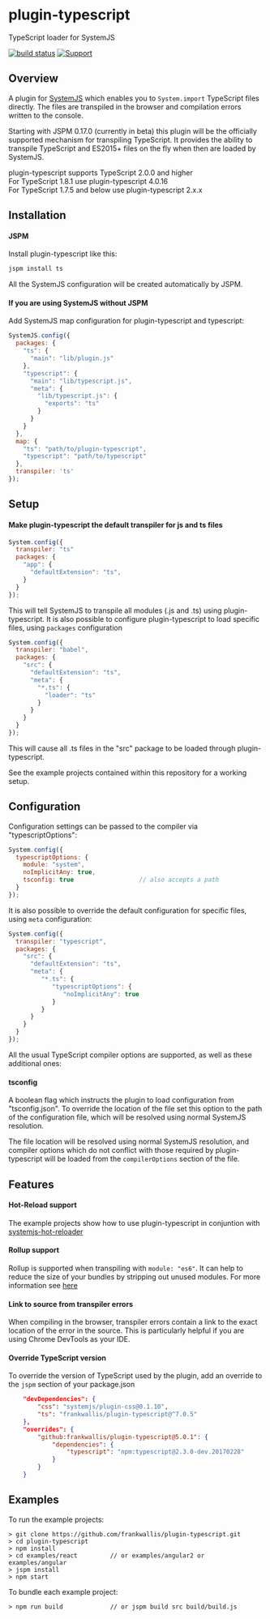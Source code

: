 plugin-typescript
============================
TypeScript loader for SystemJS

[![build status](https://secure.travis-ci.org/frankwallis/plugin-typescript.png?branch=master)](http://travis-ci.org/frankwallis/plugin-typescript)
[![Support](https://supporterhq.com/api/b/6nfr47qjvmqc3inntlc9em5az/plugin-typescript)](https://supporterhq.com/support/6nfr47qjvmqc3inntlc9em5az/plugin-typescript)

## Overview ##

A plugin for [SystemJS](https://github.com/systemjs/systemjs) which enables you to ```System.import``` TypeScript files directly. The files are transpiled in the browser and compilation errors written to the console.

Starting with JSPM 0.17.0 (currently in beta) this plugin will be the officially supported mechanism for transpiling TypeScript. It provides the ability to transpile TypeScript and ES2015+ files on the fly when then are loaded by SystemJS.

plugin-typescript supports TypeScript 2.0.0 and higher  
For TypeScript 1.8.1 use plugin-typescript 4.0.16  
For TypeScript 1.7.5 and below use plugin-typescript 2.x.x  

## Installation ##

#### JSPM ####

Install plugin-typescript like this:

```sh
jspm install ts
```

All the SystemJS configuration will be created automatically by JSPM.

#### If you are using SystemJS without JSPM ####

Add SystemJS map configuration for plugin-typescript and typescript:

```js
SystemJS.config({
  packages: {
    "ts": {
      "main": "lib/plugin.js"
    },
    "typescript": {
      "main": "lib/typescript.js",
      "meta": {
        "lib/typescript.js": {
          "exports": "ts"
        }
      }
    }
  },
  map: {
    "ts": "path/to/plugin-typescript",
    "typescript": "path/to/typescript"
  },
  transpiler: 'ts'
});
```

## Setup ##

#### Make plugin-typescript the default transpiler for js and ts files ####

```js
System.config({
  transpiler: "ts"
  packages: {
    "app": {
      "defaultExtension": "ts",
    }
  }
});
```

This will tell SystemJS to transpile all modules (.js and .ts) using plugin-typescript. It is also possible to configure plugin-typescript to load specific files, using ```packages``` configuration

```js
System.config({
  transpiler: "babel",
  packages: {
    "src": {
      "defaultExtension": "ts",
      "meta": {
        "*.ts": {
          "loader": "ts"
        }
      }
    }
  }
});
```

This will cause all .ts files in the "src" package to be loaded through plugin-typescript.

See the example projects contained within this repository for a working setup.

## Configuration ##

Configuration settings can be passed to the compiler via "typescriptOptions":

```js
System.config({
  typescriptOptions: {
    module: "system",
    noImplicitAny: true,
    tsconfig: true                  // also accepts a path
  }
});
```

It is also possible to override the default configuration for specific files, using ```meta``` configuration:

```js
System.config({
  transpiler: "typescript",
  packages: {
    "src": {
      "defaultExtension": "ts",
      "meta": {
         "*.ts": {
            "typescriptOptions": {
               "noImplicitAny": true
            }
         }
      }
    }
  }
});
```

All the usual TypeScript compiler options are supported, as well as these additional ones:

#### tsconfig ####

A boolean flag which instructs the plugin to load configuration from "tsconfig.json". To override the location of the file set this option to the path of the configuration file, which will be resolved using normal SystemJS resolution.

The file location will be resolved using normal SystemJS resolution, and compiler options which do not conflict with those required by plugin-typescript will be loaded from the ```compilerOptions``` section of the file.

## Features ##

#### Hot-Reload support ####

The example projects show how to use plugin-typescript in conjuntion with [systemjs-hot-reloader](https://github.com/capaj/systemjs-hot-reloader)

#### Rollup support ####

Rollup is supported when transpiling with ```module: "es6"```. It can help to reduce the size of your bundles by stripping out unused modules. For more information see [here](https://github.com/rollup/rollup)

#### Link to source from transpiler errors ####

When compiling in the browser, transpiler errors contain a link to the exact location of the error in the source. This is particularly helpful if you are using Chrome DevTools as your IDE.

#### Override TypeScript version ####

To override the version of TypeScript used by the plugin, add an override to the ```jspm``` section of your package.json

```json
	"devDependencies": {
		"css": "systemjs/plugin-css@0.1.10",
		"ts": "frankwallis/plugin-typescript@^7.0.5"
	},
	"overrides": {
		"github:frankwallis/plugin-typescript@5.0.1": {
	 		"dependencies": {
	    		"typescript": "npm:typescript@2.3.0-dev.20170228"
	  		}
		}
	}
```

## Examples ##

To run the example projects:
```
> git clone https://github.com/frankwallis/plugin-typescript.git
> cd plugin-typescript
> npm install
> cd examples/react  		// or examples/angular2 or examples/angular
> jspm install
> npm start
```
To bundle each example project:
```
> npm run build 			// or jspm build src build/build.js
```
